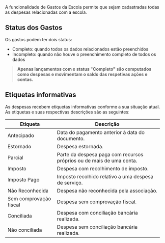 A funcionalidade de Gastos da Escola permite que sejam cadastradas todas as despesas relacionadas com a escola.

## **Status dos Gastos**

Os gastos podem ter dois status: 

- Completo: quando todos os dados relacionados estão preenchidos
- Incompleto: quando não houve o preenchimento completo de todos os dados

> **Apenas lançamentos com o status "Completo" são computados como despesas e movimentam o saldo das respetivas ações e contas.**

## **Etiquetas informativas** ##

As despesas recebem etiquetas informativas conforme a sua situação atual. As etiquetas e suas respectivas descrições são as seguintes:

| Etiqueta   | Descrição| 
|---------|-----------------------|
| Antecipado      |  Data do pagamento anterior à data do documento.                    | 
| Estornado     |  Despesa estornada.                    |   
| Parcial     |  Parte da despesa paga com recursos próprios ou de mais de uma conta.                    |
| Imposto     |  Despesa com recolhimento de imposto.                    |  
| Imposto Pago     |  Imposto recolhido relativo a uma despesa de serviço.                    |
| Não Reconhecida     |  Despesa não reconhecida pela associação.                    |
| Sem comprovação fiscal |Despesa sem comprovação fiscal.                    |
| Conciliada     |  Despesa com conciliação bancária realizada.                    |
| Não conciliada     |  Despesa sem conciliação bancária realizada.                    |